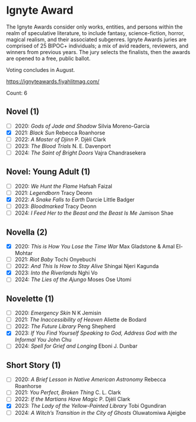 # Ignyte Award

The Ignyte Awards consider only works, entities, and persons within the realm
of speculative literature, to include fantasy, science-fiction, horror,
magical realism, and their associated subgenres. Ignyte Awards juries are
comprised of 25 BIPOC+ individuals; a mix of avid readers, reviewers, and
winners from previous years. The jury selects the finalists, then the awards
are opened to a free, public ballot.

Voting concludes in August.

https://ignyteawards.fiyahlitmag.com/

Count: 6

## Novel (1)

- [ ] 2020: _Gods of Jade and Shadow_ Silvia Moreno-Garcia
- [x] 2021: _Black Sun_ Rebecca Roanhorse
- [ ] 2022: _A Master of Djinn_ P. Djèlí Clark
- [ ] 2023: _The Blood Trials_ N. E. Davenport
- [ ] 2024: _The Saint of Bright Doors_ Vajra Chandrasekera

## Novel: Young Adult (1)

- [ ] 2020: _We Hunt the Flame_ Hafsah Faizal
- [ ] 2021: _Legendborn_ Tracy Deonn
- [x] 2022: _A Snake Falls to Earth_ Darcie Little Badger
- [ ] 2023: _Bloodmarked_ Tracy Deonn
- [ ] 2024: _I Feed Her to the Beast and the Beast Is Me_ Jamison Shae

## Novella (2)

- [x] 2020: _This is How You Lose the Time War_ Max Gladstone & Amal El-Mohtar
- [ ] 2021: _Riot Baby_ Tochi Onyebuchi
- [ ] 2022: _And This Is How to Stay Alive_ Shingai Njeri Kagunda
- [x] 2023: _Into the Riverlands_ Nghi Vo
- [ ] 2024: _The Lies of the Ajungo_ Moses Ose Utomi

## Novelette (1)

- [ ] 2020: _Emergency Skin_ N K Jemisin
- [ ] 2021: _The Inaccessibility of Heaven_ Aliette de Bodard
- [ ] 2022: _The Future Library_ Peng Shepherd
- [x] 2023: _If You Find Yourself Speaking to God, Address God with the Informal You_ John Chu
- [ ] 2024: _Spell for Grief and Longing_ Eboni J. Dunbar

## Short Story (1)

- [ ] 2020: _A Brief Lesson in Native American Astronomy_ Rebecca Roanhorse
- [ ] 2021: _You Perfect, Broken Thing_ C. L. Clark
- [ ] 2022: _If the Martians Have Magic_ P. Djèlí Clark
- [x] 2023: _The Lady of the Yellow-Painted Library_ Tobi Ogundiran
- [ ] 2024: _A Witch’s Transition in the City of Ghosts_ Oluwatomiwa Ajeigbe
